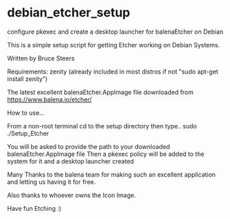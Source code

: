# debian_etcher_setup
configure pkexec and create a desktop launcher for balenaEtcher on Debian

This is a simple setup script for getting Etcher working on Debian Systems.

Written by Bruce Steers

Requirements:
zenity (already included in most distros if not "sudo apt-get install zenity")

The latest excellent balenaEtcher.AppImage file 
downloaded from https://www.balena.io/etcher/


How to use...

From a non-root terminal cd to the setup directory
then type..
sudo ./Setup_Etcher

You will be asked to provide the path to your downloaded balenaEtcher.AppImage file
Then a pkexec policy will be added to the system for it and a desktop launcher created

Many Thanks to the balena team for making such an excellent application and
letting us having it for free.

Also thanks to whoever owns the Icon Image.

Have fun Etching :)

